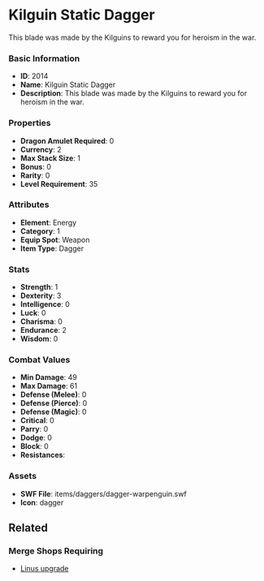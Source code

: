 # Kilguin Static Dagger

This blade was made by the Kilguins to reward you for heroism in the war.

### Basic Information

- **ID**: 2014
- **Name**: Kilguin Static Dagger
- **Description**: This blade was made by the Kilguins to reward you for heroism in the war.

### Properties

- **Dragon Amulet Required**: 0
- **Currency**: 2
- **Max Stack Size**: 1
- **Bonus**: 0
- **Rarity**: 0
- **Level Requirement**: 35

### Attributes

- **Element**: Energy
- **Category**: 1
- **Equip Spot**: Weapon
- **Item Type**: Dagger

### Stats

- **Strength**: 1
- **Dexterity**: 3
- **Intelligence**: 0
- **Luck**: 0
- **Charisma**: 0
- **Endurance**: 2
- **Wisdom**: 0

### Combat Values

- **Min Damage**: 49
- **Max Damage**: 61
- **Defense (Melee)**: 0
- **Defense (Pierce)**: 0
- **Defense (Magic)**: 0
- **Critical**: 0
- **Parry**: 0
- **Dodge**: 0
- **Block**: 0
- **Resistances**: 

### Assets

- **SWF File**: items/daggers/dagger-warpenguin.swf
- **Icon**: dagger

## Related

### Merge Shops Requiring

- [Linus upgrade](../merge-shops/48-linus-upgrade.md)

